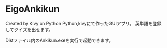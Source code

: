 # EigoAnkikun
Created by Kivy on Python
Python,kivyにて作ったGUIアプリ。
英単語を登録してクイズを出せます。

Distファイル内のAnkikun.exeを実行で起動できます。

